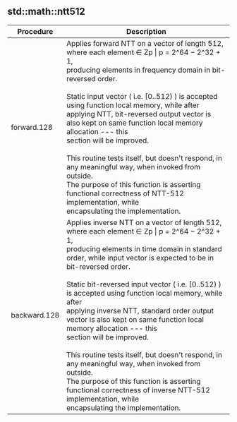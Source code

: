 
## std::math::ntt512
| Procedure | Description |
| ----------- | ------------- |
| forward.128 |  Applies forward NTT on a vector of length 512, where each element ∈ Zp \| p = 2^64 − 2^32 + 1,<br /> producing elements in frequency domain in bit-reversed order.<br /><br /> Static input vector ( i.e. [0..512) ) is accepted using function local memory, while after <br /> applying NTT, bit-reversed output vector is also kept on same function local memory allocation --- this <br /> section will be improved.<br /><br /> This routine tests itself, but doesn't respond, in any meaningful way, when invoked from outside.<br /> The purpose of this function is asserting functional correctness of NTT-512 implementation, while<br /> encapsulating the implementation. |
| backward.128 |  Applies inverse NTT on a vector of length 512, where each element ∈ Zp \| p = 2^64 − 2^32 + 1,<br /> producing elements in time domain in standard order, while input vector is expected to be in bit-reversed order.<br /><br /> Static bit-reversed input vector ( i.e. [0..512) ) is accepted using function local memory, while after <br /> applying inverse NTT, standard order output vector is also kept on same function local memory allocation --- this <br /> section will be improved.<br /><br /> This routine tests itself, but doesn't respond, in any meaningful way, when invoked from outside.<br /> The purpose of this function is asserting functional correctness of inverse NTT-512 implementation, while<br /> encapsulating the implementation. |
